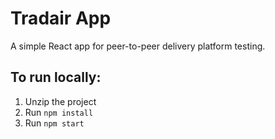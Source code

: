 
# Tradair App

A simple React app for peer-to-peer delivery platform testing.

## To run locally:
1. Unzip the project
2. Run `npm install`
3. Run `npm start`
